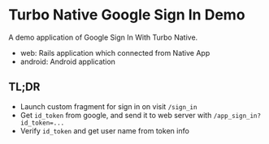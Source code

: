 # Turbo Native Google Sign In Demo

A demo application of Google Sign In With Turbo Native.

- web: Rails application which connected from Native App
- android: Android application

## TL;DR

- Launch custom fragment for sign in on visit `/sign_in`
- Get `id_token` from google, and send it to web server with `/app_sign_in?id_token=...`
- Verify `id_token` and get user name from token info
